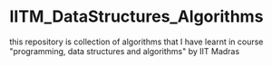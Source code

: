 # IITM_DataStructures_Algorithms
this repository is collection of algorithms that I have learnt in course "programming, data structures and algorithms" by IIT Madras
